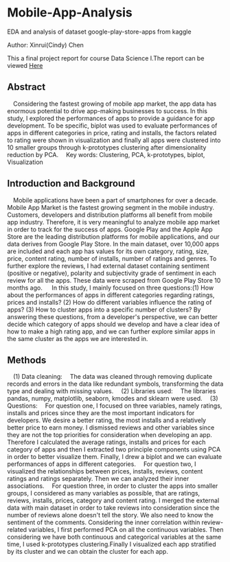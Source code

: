 # Mobile-App-Analysis
EDA and analysis of dataset google-play-store-apps from kaggle

Author: Xinrui(Cindy) Chen

This a final project report for course Data Science I.The report can be viewed [Here](https://www.kaggle.com/chenxinrui/eda-and-analysis)

## Abstract

 Considering the fastest growing of mobile app market, the app data has enormous potential to drive app-making businesses to success. In this study, I explored the performances of apps to provide a guidance for app development. To be specific, biplot was used to evaluate performances of apps in different categories in price, rating and installs, the factors related to rating were shown in visualization and finally all apps were clustered into 10 smaller groups through k-prototypes clustering after dimensionality reduction by PCA. 
 Key words: Clustering, PCA, k-prototypes, biplot, Visualization
 
 
## Introduction and Background

 Mobile applications have been a part of smartphones for over a decade. Mobile App Market is the fastest growing segment in the mobile industry. Customers, developers and distribution platforms all benefit from mobile app industry. Therefore, it is very meaningful to analyze mobile app market in order to track for the success of apps. Google Play and the Apple App Store are the leading distribution platforms for mobile applications, and our data derives from Google Play Store. In the main dataset, over 10,000 apps are included and each app has values for its own category, rating, size, price, content rating, number of installs, number of ratings and genres. To further explore the reviews, I had external dataset containing sentiment (positive or negative), polarity and subjectivity grade of sentiment in each review for all the apps. These data were scraped from Google Play Store 10 months ago. 
  In this study, I mainly focused on three questions:(1) How about the performances of apps in different categories regarding ratings, prices and installs? (2) How do different variables influence the rating of apps? (3) How to cluster apps into a specific number of clusters? By answering these questions, from a developer's perspective, we can better decide which category of apps should we develop and have a clear idea of how to make a high rating app, and we can further explore similar apps in the same cluster as the apps we are interested in.
  
  
## Methods

 (1) Data cleaning: 
 The data was cleaned through removing duplicate records and errors in the data like redundant symbols, transforming the data type and dealing with missing values. 
 (2) Libraries used: 
 The libraries pandas, numpy, matplotlib, seaborn, kmodes and sklearn were used. 
 (3) Questions: 
 For question one, I focused on three variables, namely ratings, installs and prices since they are the most important indicators for developers. We desire a better rating, the most installs and a relatively better price to earn money. I dismissed reviews and other variables since they are not the top priorities for consideration when developing an app. Therefore I calculated the average ratings, installs and prices for each category of apps and then I extracted two principle components using PCA in order to better visualize them. Finally, I drew a biplot and we can evaluate performances of apps in different categories. 
 For question two, I visualized the relationships between prices, installs, reviews, content ratings and ratings separately. Then we can analyzed their inner associations. 
 For question three, in order to cluster the apps into smaller groups, I considered as many variables as possible, that are ratings, reviews, installs, prices, category and content rating. I merged the external data with main dataset in order to take reviews into consideration since the number of reviews alone doesn't tell the story. We also need to know the sentiment of the comments. Considering the inner correlation within review-related variables, I first performed PCA on all the continuous variables. Then considering we have both continuous and categorical variables at the same time, I used k-prototypes clustering.Finally I visualized each app stratified by its cluster and we can obtain the cluster for each app.



